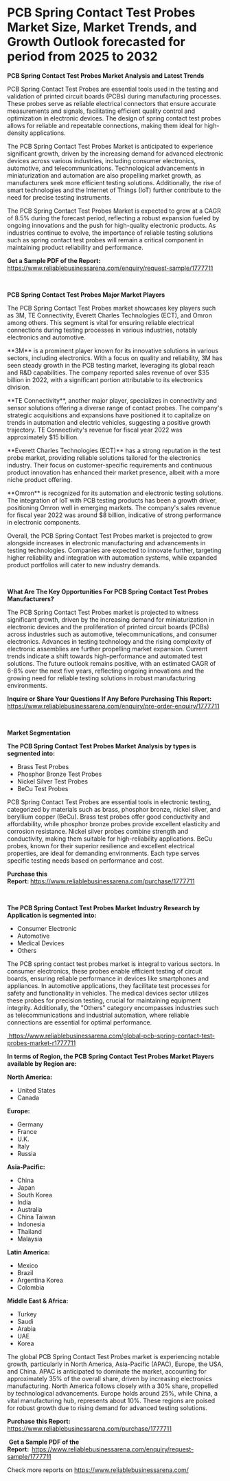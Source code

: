<p><h1>PCB Spring Contact Test Probes Market Size, Market Trends, and Growth Outlook forecasted for period from 2025 to 2032</h1></p><p><strong>PCB Spring Contact Test Probes Market Analysis and Latest Trends</strong></p>
<p><p>PCB Spring Contact Test Probes are essential tools used in the testing and validation of printed circuit boards (PCBs) during manufacturing processes. These probes serve as reliable electrical connectors that ensure accurate measurements and signals, facilitating efficient quality control and optimization in electronic devices. The design of spring contact test probes allows for reliable and repeatable connections, making them ideal for high-density applications.</p><p>The PCB Spring Contact Test Probes Market is anticipated to experience significant growth, driven by the increasing demand for advanced electronic devices across various industries, including consumer electronics, automotive, and telecommunications. Technological advancements in miniaturization and automation are also propelling market growth, as manufacturers seek more efficient testing solutions. Additionally, the rise of smart technologies and the Internet of Things (IoT) further contribute to the need for precise testing instruments.</p><p>The PCB Spring Contact Test Probes Market is expected to grow at a CAGR of 8.5% during the forecast period, reflecting a robust expansion fueled by ongoing innovations and the push for high-quality electronic products. As industries continue to evolve, the importance of reliable testing solutions such as spring contact test probes will remain a critical component in maintaining product reliability and performance.</p></p>
<p><strong>Get a Sample PDF of the Report:&nbsp;</strong> <a href="https://www.reliablebusinessarena.com/enquiry/request-sample/1777711?utm_campaign=3195&utm_medium=2&utm_source=Github&utm_content=ia&utm_term=06042025&utm_id=pcb-spring-contact-test-probes">https://www.reliablebusinessarena.com/enquiry/request-sample/1777711</a></p>
<p>&nbsp;</p>
<p><strong>PCB Spring Contact Test Probes Major Market Players</strong></p>
<p><p>The PCB Spring Contact Test Probes market showcases key players such as 3M, TE Connectivity, Everett Charles Technologies (ECT), and Omron among others. This segment is vital for ensuring reliable electrical connections during testing processes in various industries, notably electronics and automotive.</p><p>**3M** is a prominent player known for its innovative solutions in various sectors, including electronics. With a focus on quality and reliability, 3M has seen steady growth in the PCB testing market, leveraging its global reach and R&D capabilities. The company reported sales revenue of over $35 billion in 2022, with a significant portion attributable to its electronics division.</p><p>**TE Connectivity**, another major player, specializes in connectivity and sensor solutions offering a diverse range of contact probes. The company's strategic acquisitions and expansions have positioned it to capitalize on trends in automation and electric vehicles, suggesting a positive growth trajectory. TE Connectivity's revenue for fiscal year 2022 was approximately $15 billion.</p><p>**Everett Charles Technologies (ECT)** has a strong reputation in the test probe market, providing reliable solutions tailored for the electronics industry. Their focus on customer-specific requirements and continuous product innovation has enhanced their market presence, albeit with a more niche product offering.</p><p>**Omron** is recognized for its automation and electronic testing solutions. The integration of IoT with PCB testing products has been a growth driver, positioning Omron well in emerging markets. The company's sales revenue for fiscal year 2022 was around $8 billion, indicative of strong performance in electronic components.</p><p>Overall, the PCB Spring Contact Test Probes market is projected to grow alongside increases in electronic manufacturing and advancements in testing technologies. Companies are expected to innovate further, targeting higher reliability and integration with automation systems, while expanded product portfolios will cater to new industry demands.</p></p>
<p>&nbsp;</p>
<p><strong>What Are The Key Opportunities For PCB Spring Contact Test Probes Manufacturers?</strong></p>
<p><p>The PCB Spring Contact Test Probes market is projected to witness significant growth, driven by the increasing demand for miniaturization in electronic devices and the proliferation of printed circuit boards (PCBs) across industries such as automotive, telecommunications, and consumer electronics. Advances in testing technology and the rising complexity of electronic assemblies are further propelling market expansion. Current trends indicate a shift towards high-performance and automated test solutions. The future outlook remains positive, with an estimated CAGR of 6-8% over the next five years, reflecting ongoing innovations and the growing need for reliable testing solutions in robust manufacturing environments.</p></p>
<p><strong>Inquire or Share Your Questions If Any Before Purchasing This Report:</strong> <a href="https://www.reliablebusinessarena.com/enquiry/pre-order-enquiry/1777711?utm_campaign=3195&utm_medium=2&utm_source=Github&utm_content=ia&utm_term=06042025&utm_id=pcb-spring-contact-test-probes">https://www.reliablebusinessarena.com/enquiry/pre-order-enquiry/1777711</a></p>
<p>&nbsp;</p>
<p><strong>Market Segmentation</strong></p>
<p><strong>The PCB Spring Contact Test Probes Market Analysis by types is segmented into:</strong></p>
<p><ul><li>Brass Test Probes</li><li>Phosphor Bronze Test Probes</li><li>Nickel Silver Test Probes</li><li>BeCu Test Probes</li></ul></p>
<p><p>PCB Spring Contact Test Probes are essential tools in electronic testing, categorized by materials such as brass, phosphor bronze, nickel silver, and beryllium copper (BeCu). Brass test probes offer good conductivity and affordability, while phosphor bronze probes provide excellent elasticity and corrosion resistance. Nickel silver probes combine strength and conductivity, making them suitable for high-reliability applications. BeCu probes, known for their superior resilience and excellent electrical properties, are ideal for demanding environments. Each type serves specific testing needs based on performance and cost.</p></p>
<p><strong>Purchase this Report:&nbsp;</strong><a href="https://www.reliablebusinessarena.com/purchase/1777711?utm_campaign=3195&utm_medium=2&utm_source=Github&utm_content=ia&utm_term=06042025&utm_id=pcb-spring-contact-test-probes">https://www.reliablebusinessarena.com/purchase/1777711</a></p>
<p>&nbsp;</p>
<p><strong>The PCB Spring Contact Test Probes Market Industry Research by Application is segmented into:</strong></p>
<p><ul><li>Consumer Electronic</li><li>Automotive</li><li>Medical Devices</li><li>Others</li></ul></p>
<p><p>The PCB spring contact test probes market is integral to various sectors. In consumer electronics, these probes enable efficient testing of circuit boards, ensuring reliable performance in devices like smartphones and appliances. In automotive applications, they facilitate test processes for safety and functionality in vehicles. The medical devices sector utilizes these probes for precision testing, crucial for maintaining equipment integrity. Additionally, the "Others" category encompasses industries such as telecommunications and industrial automation, where reliable connections are essential for optimal performance.</p></p>
<p><a href="https://www.reliablebusinessarena.com/global-pcb-spring-contact-test-probes-market-r1777711?utm_campaign=3195&utm_medium=2&utm_source=Github&utm_content=ia&utm_term=06042025&utm_id=pcb-spring-contact-test-probes">&nbsp;https://www.reliablebusinessarena.com/global-pcb-spring-contact-test-probes-market-r1777711</a></p>
<p><strong>In terms of Region, the PCB Spring Contact Test Probes Market Players available by Region are:</strong></p>
<p>
    <p> <strong> North America: </strong>
        <ul>
            <li>United States</li>
            <li>Canada</li>
        </ul>
        </p> 
    <p> <strong> Europe: </strong>
        <ul>
            <li>Germany</li>
            <li>France</li>
            <li>U.K.</li>
            <li>Italy</li>
            <li>Russia</li>
        </ul>
        </p> 
    <p> <strong> Asia-Pacific: </strong>
        <ul>
            <li>China</li>
            <li>Japan</li>
            <li>South Korea</li>
            <li>India</li>
            <li>Australia</li>
            <li>China Taiwan</li>
            <li>Indonesia</li>
            <li>Thailand</li>
            <li>Malaysia</li>
        </ul>
        </p> 
    <p> <strong> Latin America: </strong>
        <ul>
            <li>Mexico</li>
            <li>Brazil</li>
            <li>Argentina Korea</li>
            <li>Colombia</li>
        </ul>
        </p> 
    <p> <strong> Middle East & Africa: </strong>
        <ul>
            <li>Turkey</li>
            <li>Saudi</li>
            <li>Arabia</li>
            <li>UAE</li>
            <li>Korea</li>
        </ul>
    </p>
    </p>
<p><p>The global PCB Spring Contact Test Probes market is experiencing notable growth, particularly in North America, Asia-Pacific (APAC), Europe, the USA, and China. APAC is anticipated to dominate the market, accounting for approximately 35% of the overall share, driven by increasing electronics manufacturing. North America follows closely with a 30% share, propelled by technological advancements. Europe holds around 25%, while China, a vital manufacturing hub, represents about 10%. These regions are poised for robust growth due to rising demand for advanced testing solutions.</p></p>
<p><strong>Purchase this Report: </strong><a href="https://www.reliablebusinessarena.com/purchase/1777711?utm_campaign=3195&utm_medium=2&utm_source=Github&utm_content=ia&utm_term=06042025&utm_id=pcb-spring-contact-test-probes">https://www.reliablebusinessarena.com/purchase/1777711</a></p>
<p>&nbsp;<strong>Get a Sample PDF of the Report:&nbsp;&nbsp;</strong><a href="https://www.reliablebusinessarena.com/enquiry/request-sample/1777711?utm_campaign=3195&utm_medium=2&utm_source=Github&utm_content=ia&utm_term=06042025&utm_id=pcb-spring-contact-test-probes">https://www.reliablebusinessarena.com/enquiry/request-sample/1777711</a></p>
<p><strong></strong></p>
<p>Check more reports on <a href="https://www.reliablebusinessarena.com/?utm_campaign=3195&utm_medium=2&utm_source=Github&utm_content=ia&utm_term=06042025&utm_id=pcb-spring-contact-test-probes">https://www.reliablebusinessarena.com/</a></p>